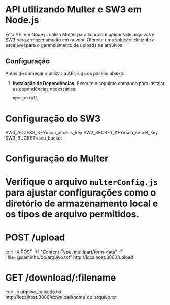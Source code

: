 # API utilizando Multer e SW3 em Node.js

Esta API em Node.js utiliza Multer para lidar com uploads de arquivos e SW3 para armazenamento em nuvem. Oferece uma solução eficiente e escalável para o gerenciamento de uploads de arquivos.

## Configuração

Antes de começar a utilizar a API, siga os passos abaixo:

1. **Instalação de Dependências:**
   Execute o seguinte comando para instalar as dependências necessárias:

   ```bash
   npm install
   ```

# Configuração do SW3

SW3_ACCESS_KEY=sua_access_key
SW3_SECRET_KEY=sua_secret_key
SW3_BUCKET=seu_bucket

# Configuração do Multer

# Verifique o arquivo `multerConfig.js` para ajustar configurações como o diretório de armazenamento local e os tipos de arquivo permitidos.

# POST /upload

curl -X POST -H "Content-Type: multipart/form-data" -F "file=@caminho/do/arquivo.txt" http://localhost:3000/upload

# GET /download/:filename

curl -o arquivo_baixado.txt http://localhost:3000/download/nome_do_arquivo.txt
